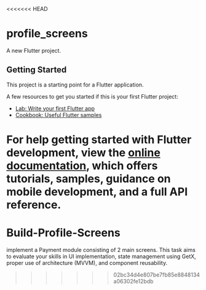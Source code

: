 <<<<<<< HEAD
# profile_screens

A new Flutter project.

## Getting Started

This project is a starting point for a Flutter application.

A few resources to get you started if this is your first Flutter project:

- [Lab: Write your first Flutter app](https://docs.flutter.dev/get-started/codelab)
- [Cookbook: Useful Flutter samples](https://docs.flutter.dev/cookbook)

For help getting started with Flutter development, view the
[online documentation](https://docs.flutter.dev/), which offers tutorials,
samples, guidance on mobile development, and a full API reference.
=======
# Build-Profile-Screens
implement a Payment module consisting of 2 main screens. This task aims to evaluate your skills in UI implementation, state management using GetX, proper use of architecture (MVVM), and component reusability.
>>>>>>> 02bc34d4e807be7fb85e8848134a06302fe12bdb
